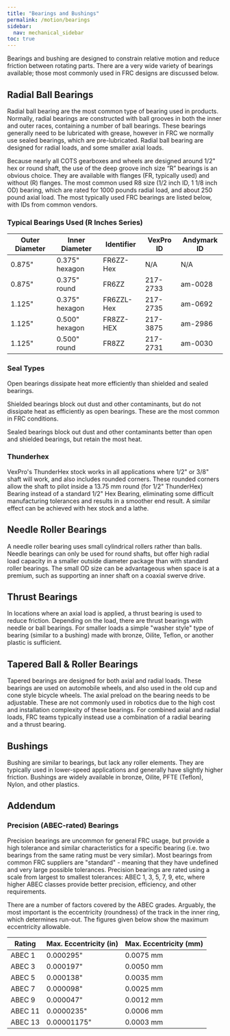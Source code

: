 ```yaml
---
title: "Bearings and Bushings"
permalink: /motion/bearings
sidebar:
  nav: mechanical_sidebar
toc: true
---
```


Bearings and bushing are designed to constrain relative motion and reduce friction between rotating parts. There are a very wide variety of bearings available; those most commonly used in FRC designs are discussed below.

## Radial Ball Bearings

Radial ball bearing are the most common type of bearing used in products. Normally, radial bearings are constructed with ball grooves in both the inner and outer races, containing a number of ball bearings. These bearings generally need to be lubricated with grease, however in FRC we normally use sealed bearings, which are pre-lubricated. Radial ball bearing are designed for radial loads, and some smaller axial loads.

Because nearly all COTS gearboxes and wheels are designed around 1/2" hex or round shaft, the use of the deep groove inch size “R” bearings is an obvious choice. They are available with flanges (FR, typically used) and without (R) flanges. The most common used R8 size (1/2 inch ID, 1 1/8 inch OD) bearing, which are rated for 1000 pounds radial load, and about 250 pound axial load. The most typically used FRC bearings are listed below, with IDs from common vendors.

### Typical Bearings Used (R Inches Series)

Outer Diameter | Inner Diameter | Identifier | VexPro ID | Andymark ID
---------------|----------------|------------|-----------|------------
0.875"         | 0.375" hexagon | FR6ZZ-Hex  | N/A       | N/A
0.875"         | 0.375" round   | FR6ZZ      | 217-2733  | am-0028
1.125"         | 0.375" hexagon | FR6ZZL-Hex | 217-2735  | am-0692
1.125"         | 0.500" hexagon | FR8ZZ-HEX  | 217-3875  | am-2986
1.125"         | 0.500" round   | FR8ZZ      | 217-2731  | am-0030

### Seal Types

Open bearings dissipate heat more efficiently than shielded and sealed bearings.

Shielded bearings block out dust and other contaminants, but do not dissipate heat as efficiently as open bearings. These are the most common in FRC conditions.

Sealed bearings block out dust and other contaminants better than open and shielded bearings, but retain the most heat.

### Thunderhex

VexPro's ThunderHex stock works in all applications where 1/2" or 3/8" shaft will work, and also includes rounded corners. These rounded corners allow the shaft to pilot inside a 13.75 mm round (for 1/2" ThunderHex) Bearing instead of a standard 1/2" Hex Bearing, eliminating some difficult manufacturing tolerances and results in a smoother end result. A similar effect can be achieved with hex stock and a lathe.

## Needle Roller Bearings

A needle roller bearing uses small cylindrical rollers rather than balls. Needle bearings can only be used for round shafts, but offer high radial load capacity in a smaller outside diameter package than with standard roller bearings. The small OD size can be advantageous when space is at a premium, such as supporting an inner shaft on a coaxial swerve drive.

## Thrust Bearings

In locations where an axial load is applied, a thrust bearing is used to reduce friction. Depending on the load, there are thrust bearings with needle or ball bearings. For smaller loads a simple "washer style" type of bearing (similar to a bushing) made with bronze, Oilite, Teflon, or another plastic is sufficient.

## Tapered Ball & Roller Bearings

Tapered bearings are designed for both axial and radial loads. These bearings are used on automobile wheels, and also used in the old cup and cone style bicycle wheels. The axial preload on the bearing needs to be adjustable. These are not commonly used in robotics due to the high cost and installation complexity of these bearings. For combined axial and radial loads, FRC teams typically instead use a combination of a radial bearing and a thrust bearing.

## Bushings

Bushing are similar to bearings, but lack any roller elements. They are typically used in lower-speed applications and generally have slightly higher friction. Bushings are widely available in bronze, Oilite, PFTE (Teflon), Nylon, and other plastics.

## Addendum

### Precision (ABEC-rated) Bearings

Precision bearings are uncommon for general FRC usage, but provide a high tolerance and similar characteristics for a specific bearing (i.e. two bearings from the same rating must be very similar). Most bearings from common FRC suppliers are "standard" - meaning that they have undefined and very large possible tolerances. Precision bearings are rated using a scale from largest to smallest tolerances: ABEC 1, 3, 5, 7, 9, etc, where higher ABEC classes provide better precision, efficiency, and other requirements.

There are a number of factors covered by the ABEC grades. Arguably, the most important is the eccentricity (roundness) of the track in the inner ring, which determines run-out. The figures given below show the maximum eccentricity allowable.

Rating  | Max. Eccentricity (in) | Max. Eccentricity (mm)
--------|------------------------|----------------
ABEC 1  | 0.000295"              | 0.0075 mm
ABEC 3  | 0.000197"              | 0.0050 mm
ABEC 5  | 0.000138"              | 0.0035 mm
ABEC 7  | 0.000098"              | 0.0025 mm
ABEC 9  | 0.000047"              | 0.0012 mm
ABEC 11 | 0.0000235"             | 0.0006 mm
ABEC 13 | 0.00001175"            | 0.0003 mm

